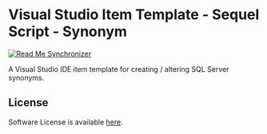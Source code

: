 # Visual Studio Item Template - Sequel Script - Synonym 

<!--BadgesSTART-->
<!-- Powered by https://github.com/GregTrevellick/ReadMeSynchronizer -->
[![Read Me Synchronizer](https://img.shields.io/badge/-powered%20by%20ReadMeSynchronizer-brightgreen.svg)](https://github.com/GregTrevellick/ReadMeSynchronizer)
<!--BadgesEND-->

A Visual Studio IDE item template for creating / altering SQL Server synonyms.

## License

Software License is available [here](/LICENSE.txt).
